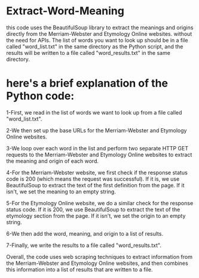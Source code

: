 # Extract-Word-Meaning
this code uses the BeautifulSoup library to extract the meanings and origins directly from the Merriam-Webster and Etymology Online websites.
 without the need for APIs. The list of words you want to look up should be in a file called "word_list.txt" in the same directory as the Python script, and the results will be written to a file called "word_results.txt" in the same directory.
 
 # here's a brief explanation of the Python code:
 
1-First, we read in the list of words we want to look up from a file called "word_list.txt".

2-We then set up the base URLs for the Merriam-Webster and Etymology Online websites.

3-We loop over each word in the list and perform two separate HTTP GET requests to the Merriam-Webster and Etymology Online websites to extract the meaning and origin of each word.

4-For the Merriam-Webster website, we first check if the response status code is 200 (which means the request was successful). If it is, we use BeautifulSoup to extract the text of the first definition from the page. If it isn't, we set the meaning to an empty string.

5-For the Etymology Online website, we do a similar check for the response status code. If it is 200, we use BeautifulSoup to extract the text of the etymology section from the page. If it isn't, we set the origin to an empty string.

6-We then add the word, meaning, and origin to a list of results.

7-Finally, we write the results to a file called "word_results.txt".

Overall, the code uses web scraping techniques to extract information from the Merriam-Webster and Etymology Online websites, and then combines this information into a list of results that are written to a file.
